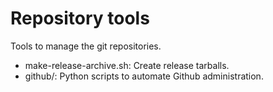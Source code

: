 Repository tools
================

Tools to manage the git repositories.

* make-release-archive.sh: Create release tarballs.
* github/: Python scripts to automate Github administration.
